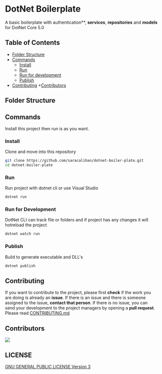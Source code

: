 # DotNet Boilerplate
A basic boilerplate with authentication**, **services**, **repositories** and **models** for DotNet Core 5.0

## Table of Contents
+ [Folder Structure](#folder-structure)
+ [Commands](#commands)
  - [Install](#install)
  - [Run](#run)
  - [Run for development](#run-for-development)
  - [Publish](#publish)
+ [Contributing](#contributing)
+[Contributors](#contributors)

## Folder Structure
## Commands
Install this project then run is as you want.
### Install
Clone and move into this repository
```bash
git clone https://github.com/saracalihan/dotnet-boiler-plate.git
cd dotnet-boiler-plate 
```

### Run
Run project with dotnet cli or use Visual Studio
```bash
dotnet run

```

### Run for Development
DotNet CLI can track file or folders and if project has any changes it will hotreload the project
```bash
dotnet watch run
```

### Publish
Build to generate executable and DLL's
```bash
dotnet publish
```

## Contributing
If you want to contribute to the project, please first **check** if the work you are doing is already an **issue**. If there is an issue and there is someone assigned to the issue, **contact that person**. If there is no issue, you can send your development to the project managers by opening a **pull request**. Please read [CONTRIBUTING.md](./CONTRIBUTING.md)

## Contributors
<a href = "https://github.com/saracalihan/dotnet-boiler-plate/graphs/contributors">
  <img src = "https://contrib.rocks/image?repo=saracalihan/dotnet-boiler-plate"/>
</a>

## LICENSE
[GNU GENERAL PUBLIC LICENSE Version 3](./LICENSE)

